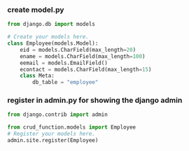 ### create model.py
```python
from django.db import models

# Create your models here.
class Employee(models.Model):  
    eid = models.CharField(max_length=20)  
    ename = models.CharField(max_length=100)  
    eemail = models.EmailField()  
    econtact = models.CharField(max_length=15)  
    class Meta:  
        db_table = "employee"
```

### register in admin.py for showing the django admin
```python
from django.contrib import admin

from crud_function.models import Employee
# Register your models here.
admin.site.register(Employee)
```
